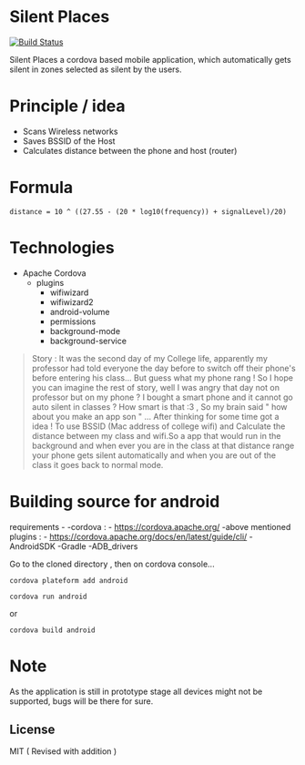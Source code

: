 # Silent Places
[![Build Status](https://travis-ci.org/joemccann/dillinger.svg?branch=master)](https://drive.google.com/open?id=148CBxwcaWcS-P1IJueH28tNSFCuc3WVD)  

Silent Places a cordova based mobile application, which automatically gets silent in zones selected as silent by the users.

# Principle / idea

  - Scans Wireless networks
  - Saves BSSID of the Host
  - Calculates distance between the phone and host (router)

# Formula 

    distance = 10 ^ ((27.55 - (20 * log10(frequency)) + signalLevel)/20)


# Technologies
- Apache Cordova 
  - plugins
     - wifiwizard
     - wifiwizard2
     - android-volume
     - permissions
     - background-mode
     - background-service

>Story : It was the second day of my College life, apparently my professor had told everyone the day before to switch off their phone's before entering his class... But guess what my phone rang ! So I hope you can imagine the rest of story, well I was angry that day not on professor but on my phone ? I bought a smart phone and it cannot go auto silent in classes ? How smart is that :3 , So my brain said " how about you make an app son " ... After thinking for some time got a idea ! To use BSSID (Mac address of college wifi) and Calculate the distance between my class and wifi.So a app that would run in the background and when ever you are in the class at that distance range your phone gets silent automatically and when you are out of the class it goes back to normal mode. 

# Building source for android
requirements - 
 -cordova : - https://cordova.apache.org/
 -above mentioned plugins : - https://cordova.apache.org/docs/en/latest/guide/cli/
 -AndroidSDK
 -Gradle
 -ADB_drivers

 
 Go to the cloned directory , then on cordova console...
 
    cordova plateform add android 
    
    cordova run android

or 

    cordova build android

# Note
As the application is still in prototype stage all devices might not be supported, bugs will be there for sure.

License
----

MIT ( Revised with addition )


